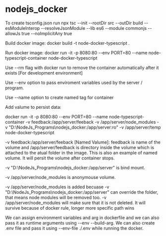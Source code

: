 # nodejs_docker

To create tsconfig.json run npx tsc --init --rootDir src --outDir build --esModuleInterop --resolveJsonModule --lib es6 --module commonjs --allowJs true --noImplicitAny true

Build docker image: docker build -t node-docker-typescript .

Run docker image: docker run -it -p 8080:80 --env PORT=80 --name node-typescript-container node-docker-typescript

Use --rm flag with docker run to remove the container automatically after it exists [For development environment]

Use --env option to pass enviroment variables used by the server / program.

Use --name option to create named tag for container

Add valume to persist data: 

  docker run -it -p 8080:80 --env PORT=80 --name node-typescript-container -v feedback:/app/server/feeback -v /app/server/node_modules -v "D:\NodeJs_Programs\nodejs_docker:/app/server:ro" -v /app/server/temp node-docker-typescript
  
  -v  feedback:/app/server/feeback [Named Valume]: feedback is name of the volume and /app/server/feedback is directory inside the volume which is attached to the atual folder in the image. This is also an example of named volume. It will persit the volume after container stops.

  -v "D:\NodeJs_Programs\nodejs_docker:/app/server" is bind mount.

  -v /app/server/node_modules is anonymouse volume.

  -v /app/server/node_modules is added becuase -v "D:\NodeJs_Programs\nodejs_docker:/app/server" can override the folder, that means node modules will be removed too.  -v /app/server/node_modules will make sure that it is not deleted. It will survive because of docker rule, longer more specific path wins

We can assign environment variables and arg in dockerfile and we can also pass it as runtime arguments using --env --build-arg. We can also create .env file and pass it using --env-file ./.env while running the docker.
